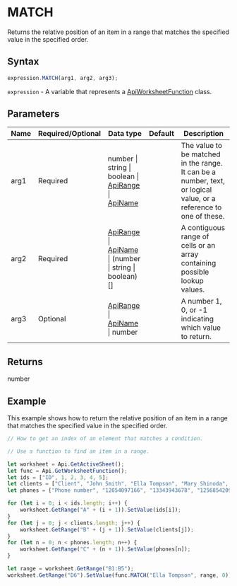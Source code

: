 # MATCH

Returns the relative position of an item in a range that matches the specified value in the specified order.

## Syntax

```javascript
expression.MATCH(arg1, arg2, arg3);
```

`expression` - A variable that represents a [ApiWorksheetFunction](../ApiWorksheetFunction.md) class.

## Parameters

| **Name** | **Required/Optional** | **Data type** | **Default** | **Description** |
| ------------- | ------------- | ------------- | ------------- | ------------- |
| arg1 | Required | number \| string \| boolean \| [ApiRange](../../ApiRange/ApiRange.md) \| [ApiName](../../ApiName/ApiName.md) |  | The value to be matched in the range. It can be a number, text, or logical value, or a reference to one of these. |
| arg2 | Required | [ApiRange](../../ApiRange/ApiRange.md) \| [ApiName](../../ApiName/ApiName.md) \| (number \| string \| boolean)[] |  | A contiguous range of cells or an array containing possible lookup values. |
| arg3 | Optional | [ApiRange](../../ApiRange/ApiRange.md) \| [ApiName](../../ApiName/ApiName.md) \| number |  | A number 1, 0, or -1 indicating which value to return. |

## Returns

number

## Example

This example shows how to return the relative position of an item in a range that matches the specified value in the specified order.

```javascript editor-xlsx
// How to get an index of an element that matches a condition.

// Use a function to find an item in a range.

let worksheet = Api.GetActiveSheet();
let func = Api.GetWorksheetFunction();
let ids = ["ID", 1, 2, 3, 4, 5];
let clients = ["Client", "John Smith", "Ella Tompson", "Mary Shinoda", "Lily-Ann Bates", "Clara Ray"];
let phones = ["Phone number", "12054097166", "13343943678", "12568542099", "12057032298", "12052914781"];

for (let i = 0; i < ids.length; i++) {
    worksheet.GetRange("A" + (i + 1)).SetValue(ids[i]);
}
for (let j = 0; j < clients.length; j++) {
    worksheet.GetRange("B" + (j + 1)).SetValue(clients[j]);
}
for (let n = 0; n < phones.length; n++) {
    worksheet.GetRange("C" + (n + 1)).SetValue(phones[n]);
}

let range = worksheet.GetRange("B1:B5");
worksheet.GetRange("D6").SetValue(func.MATCH("Ella Tompson", range, 0));
```
